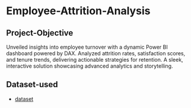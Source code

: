 # Employee-Attrition-Analysis
## Project-Objective
Unveiled insights into employee turnover with a dynamic Power BI dashboard powered by DAX. Analyzed attrition rates, satisfaction scores, and tenure trends, delivering actionable strategies for retention. A sleek, interactive solution showcasing advanced analytics and storytelling.
## Dataset-used
- <a href="https://github.com/KRANTHI1854/Employee-Attrition-Analysis/blob/main/hrdata.csv">dataset</a> 
